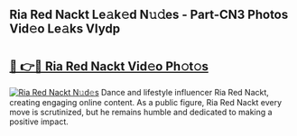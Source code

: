 ## Ria Red Nackt Le𝚊k𝚎d N𝚞𝚍es - Part-CN3 Photos Vid𝚎o Le𝚊ks VIydp

# <h2><a href="http://fb2u5y8.evod.top/?m=Ria+Red+Nackt">🔗 👉🔴 Ria Red Nackt Vid𝚎o Ph𝚘t𝚘s</a></h2>

[![Ria Red Nackt N𝚞d𝚎s](https://i.imgur.com/8V9OHl7.gif)](http://fb2u5y8.evod.top/?m=Ria+Red+Nackt)
Dance and lifestyle influencer Ria Red Nackt, creating engaging online content. As a public figure, Ria Red Nackt every move is scrutinized, but he remains humble and dedicated to making a positive impact. 
